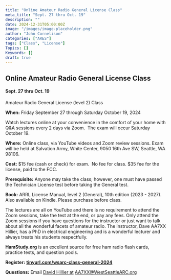 ```yaml
---
title: "Online Amateur Radio General License Class"
meta_title: "Sept. 27 thru Oct. 19"
description: ""
date: 2024-12-31T05:00:00Z
image: "/images/image-placeholder.png"
author: "John Cornelison"
categories: ["ARES"]
tags: ["Class", "License"]
Topics: []
Keywords: []
draft: true
---
```


## Online Amateur Radio General License Class

#### Sept. 27 thru Oct. 19

Amateur Radio General License (level 2) Class

**When:** Friday September 27 through Saturday October 19, 2024

Watch lectures online at your convenience in the comfort of your home with Q&A sessions every 2 days via Zoom.  The exam will occur Saturday October 19.

**Where:** Online class, via YouTube videos and Zoom review sessions. Exam will be held at Salvation Army, White Center, 9050 16th Ave SW, Seattle, WA 98106.

**Cost:** $15 fee (cash or check) for exam.  No fee for class. $35 fee for the license, paid to the FCC.

**Prerequisite:**  Anyone may take the class; however, one must have passed the Technician License test before taking the General test.  

**Book:** ARRL License Manual, level 2 (General), 10th edition (2023 - 2027).  Also available on Kindle. Please purchase before class.

The lectures are all on YouTube and there is no requirement to attend the Zoom sessions, take the test at the end, or pay any fees.  Only attend the Zoom sessions if you have questions for the instructor or just want to talk about all the wonderful facets of amateur radio.  The instructor, Dave AA7XX Hillier, has a PhD in electrical engineering and is a wonderful lecturer and always treats his students respectfully.

**HamStudy.org** is an excellent source for free ham radio flash cards, practice tests, and
question pools.

**Register:** **[tinyurl.com/wsarc-class-general-2024](http://tinyurl.com/wsarc-class-general-2024)**

**Questions:** Email [David Hillier at](mailto:AA7XX@westseattlearc.org) [AA7XX@WestSeattleARC.org](mailto:AA7XX@westseattlearc.org)
